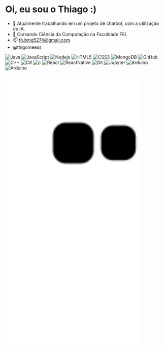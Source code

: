 # Oi, eu sou o Thiago :)

- 🔭 Atualmente trabalhando em um projeto de chatbot, com a utilização de IA.
- 🌱 Cursando Ciência da Computação na Faculdade FEI.
- 📫 th.bmg5274@gmail.com 
- @thigomeess


![Java](https://img.shields.io/badge/-Java-339933?style=flat-square&logo=java)
![JavaScript](https://img.shields.io/badge/-JavaScript-339933?style=flat-square&logo=javascript)
![Nodejs](https://img.shields.io/badge/-Nodejs-339933?style=flat-square&logo=Node.js&logoColor=white)
![HTML5](https://img.shields.io/badge/-HTML5-339933?style=flat-square&logo=html5&logoColor=white)
![CSS3](https://img.shields.io/badge/-CSS3-339933?style=flat-square&logo=css3)
![MongoDB](https://img.shields.io/badge/-MongoDB-339933?style=flat-square&logo=mongodb)
![GitHub](https://img.shields.io/badge/-GitHub-339933?style=flat-square&logo=github)
![C++](https://img.shields.io/badge/-C++-339933?style=flat-square&logo=cplusplus&logoColor=white)
![C#](https://img.shields.io/badge/-CSharp-339933?style=flat-square&logo=c#&logoColor=white)
![c](https://img.shields.io/badge/C-339933?style=flat-square&logo=c&logoColor=white)
![React](https://img.shields.io/badge/React-339933?style=flat-square&logo=react&logoColor=61DAFB)
![ReactNative](https://img.shields.io/badge/React_Native-339933?style=flat-square&logo=react&logoColor=61DAFB)
![Git](https://img.shields.io/badge/git%20-%339933.svg?&style=flat-square&logo=git&logoColor=white)
![Jupyter](https://img.shields.io/badge/Jupyter%20-%339933.svg?&style=flat-square&logo=Jupyter&logoColor=white)
![Arduino](https://img.shields.io/badge/-Arduino-339933?style=flat-square&logo=Arduino&logoColor=white)
![Arduino](https://img.shields.io/badge/-Arduino-339933?style=flat-square&logo=Arduino&logoColor=white)

<div>
  <a href="https://github.com/ThiagoBmg">

  <img width="85%" src="https://github.com/ThiagoBmg/ThiagoBmg/raw/output/github-contribution-grid-snake.svg"/>
</div>
